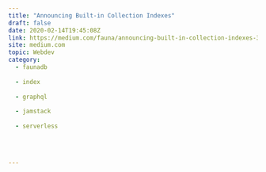 ```yaml
---
title: "Announcing Built-in Collection Indexes"
draft: false
date: 2020-02-14T19:45:08Z
link: https://medium.com/fauna/announcing-built-in-collection-indexes-3de12c51fa01?source=rss------jamstack-5&utm_medium=RSS&utm_source=hune
site: medium.com
topic: Webdev
category:
  - faunadb
  
  - index
  
  - graphql
  
  - jamstack
  
  - serverless
  
   
  

---
```

